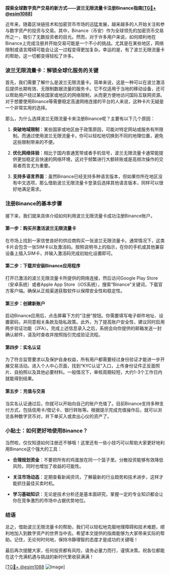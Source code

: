 **探索全球数字资产交易的新方式——波兰无限流量卡注册Binance指南[[TG💪+ @esim1088](https://t.me/s/esim1088)]**

近年来，随着区块链技术和加密货币市场的迅猛发展，越来越多的人开始关注和参与数字资产的投资与交易。其中，Binance（币安）作为全球领先的加密货币交易所之一，吸引了无数投资者的目光。然而，对于许多用户来说，如何顺利地在Binance上完成注册并开始交易可能是一个不小的挑战。尤其是在某些地区，网络限制或语言障碍可能会让这一过程变得更加复杂。幸运的是，有了波兰无限流量卡的帮助，这一切都变得轻松了许多。

### 波兰无限流量卡：解锁全球化服务的关键

首先，我们需要了解什么是波兰无限流量卡。简单来说，这是一种可以在波兰激活后提供长期有效、无限制数据流量的服务卡。它不仅适用于当地的移动设备，还可以帮助用户绕过某些国家或地区的网络限制，从而更方便地访问国际互联网资源。对于想要使用Binance等需要稳定高速网络连接的平台的人来说，这种卡片无疑是一个非常实用的选择。

那么，为什么选择波兰无限流量卡来注册Binance呢？主要有以下几个原因：

1. **突破地域限制**：某些国家或地区由于政策原因，可能对特定网站或服务有所限制。而通过使用波兰无限流量卡，你可以轻松地切换到不同的地理位置，避免这些限制带来的不便。
   
2. **优化网络体验**：相比于国内普通宽带或者手机信号，波兰无限流量卡通常能提供更加稳定且快速的网络环境，这对于频繁进行大额转账或是高频次操作的交易者而言尤为重要。

3. **支持多语言界面**：虽然Binance已经支持多种语言版本，但如果你所在地区没有中文选项，那么借助波兰无限流量卡登录后选择其他语言版本，同样可以很好地满足需求。

### 注册Binance的基本步骤

接下来，我们就来具体介绍如何利用波兰无限流量卡成功注册Binance账户。

#### 第一步：购买并激活波兰无限流量卡
在市场上找到一家信誉良好的供应商购买一张波兰无限流量卡。通常情况下，这类卡片会包含一张SIM卡以及激活码。按照说明书上的指示，在你的手机或其他兼容设备上插入SIM卡，并输入激活码完成初始化设置即可。

#### 第二步：下载并安装Binance应用程序
打开已激活的波兰无限流量卡所提供的网络连接，然后访问Google Play Store（安卓系统）或者Apple App Store（iOS系统），搜索“Binance”关键词，下载官方客户端。确保从正规渠道获取软件以保障安全性和稳定性。

#### 第三步：创建新账户
启动Binance应用后，点击屏幕下方的“注册”按钮。你需要填写电子邮件地址、设置密码，并同意相关条款及隐私政策。此外，为了提高账户安全性，建议同时启用两步验证功能（2FA）。完成上述信息录入之后，系统会向你提供的邮箱发送一封确认邮件，请及时查收并按照指引完成验证流程。

#### 第四步：实名认证
为了符合监管要求以及保护自身权益，所有用户都需要经过身份验证才能进一步开展交易活动。进入个人中心页面，找到“KYC认证”入口，上传身份证件正反面照片、自拍照以及其他必要材料。一般情况下，审核周期较短，大约1-3个工作日内就能得到结果。

#### 第五步：充值与交易
当实名认证通过后，你就可以开始向自己的账户充值了。目前Binance支持多种支付方式，包括信用卡/借记卡、银行转账等。根据提示完成充值操作后，就可以浏览各种数字货币对，并下单买入或卖出心仪的资产了。

### 小贴士：如何更好地使用Binance？

当然啦，仅仅知道如何注册还不够哦！这里还有一些小技巧可以帮助大家更好地利用Binance这个强大的工具：

- **合理规划资金**：不要把所有的鸡蛋放在同一个篮子里。分散投资能够有效降低风险，同时也增加了收益的可能性。
  
- **关注市场动态**：定期查看新闻资讯，了解最新的行业趋势和技术进步，这样才能抓住最佳买卖时机。
  
- **学习基础知识**：无论是技术分析还是基本面研究，掌握一定的专业知识都会让你在竞争激烈的市场中占据优势地位。

### 结语

总之，借助波兰无限流量卡的帮助，我们可以轻松地克服地理障碍和技术难题，顺利地加入到数字资产的世界当中去。希望本文提供的指南能够为大家带来实际的帮助。记住，无论何时何地，保持冷静理智的态度才是成功的关键哦！

最后再次提醒大家，任何投资都有风险，请务必量力而行，谨慎决策。祝各位都能在这个充满机遇与挑战的新时代里收获满满！

[[TG💪+ @esim1088](https://t.me/s/esim1088) ![Image](https://i.postimg.cc/4NQfJmqS/Snipaste-2025-05-13-00-14-12.png)]